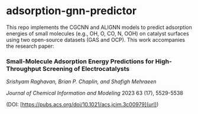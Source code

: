 # adsorption-gnn-predictor
This repo implements the CGCNN and ALIGNN models to predict adsorption energies of small molecules (e.g., OH, O, CO, N, OOH) on catalyst surfaces using two open-source datasets (GAS and OCP). This work accompanies the research paper:

### Small-Molecule Adsorption Energy Predictions for High-Throughput Screening of Electrocatalysts
_Srishyam Raghavan, Brian P. Chaplin, and Shafigh Mehraeen_ 

_Journal of Chemical Information and Modeling_ 2023 63 (17), 5529-5538

(DOI: [https://pubs.acs.org/doi/10.1021/acs.jcim.3c00979](url)) 
